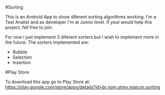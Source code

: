 #Sorting


This is an Android App to show diferent sorting algorithms working. I'm a Test Analist and as developer I'm at Junior level. If yout would help this project, fell free to join.

For now i just implement 3 diferent sorters but I wish to implement more in the future. The sorters implemented are:
- Bubble
- Selection
- Insertion

#Play Store

To download this app go to Play Store at: https://play.google.com/store/apps/details?id=br.nom.strey.maicon.sorting
